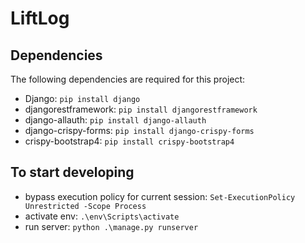 # LiftLog

## Dependencies

The following dependencies are required for this project:

- Django: `pip install django`
- djangorestframework: `pip install djangorestframework`
- django-allauth: `pip install django-allauth`
- django-crispy-forms: `pip install django-crispy-forms`
- crispy-bootstrap4: `pip install crispy-bootstrap4`

## To start developing

- bypass execution policy for current session: `Set-ExecutionPolicy Unrestricted -Scope Process`
- activate env: `.\env\Scripts\activate`
- run server: `python .\manage.py runserver`